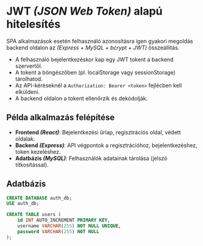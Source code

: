 # JWT *(JSON Web Token)* alapú hitelesítés
SPA alkalmazások esetén felhasználó azonosításra igen gyakori megoldás backend oldalon az *(Express + MySQL + bcrypt + JWT)* összeállítás.
- A felhasználó bejelentkezéskor kap egy JWT tokent a backend szervertől.
- A tokent a böngészőben (pl. localStorage vagy sessionStorage) tárolhatod.
- Az API-kéréseknél a `Authorization: Bearer <token>` fejlécben kell elküldeni.
- A backend oldalon a tokent ellenőrzik és dekódolják.

## Példa alkalmazás felépítése
- **Frontend *(React)***: Bejelentkezési űrlap, regisztrációs oldal, védett oldalak.
- **Backend *(Express)***: API végpontok a regisztrációhoz, bejelentkezéshez, token kezeléshez.
- **Adatbázis *(MySQL)***: Felhasználók adatainak tárolása (jelszó titkosítással).

## Adatbázis
```sql
CREATE DATABASE auth_db;
USE auth_db;

CREATE TABLE users (
    id INT AUTO_INCREMENT PRIMARY KEY,
    username VARCHAR(255) NOT NULL UNIQUE,
    password VARCHAR(255) NOT NULL
);
```

